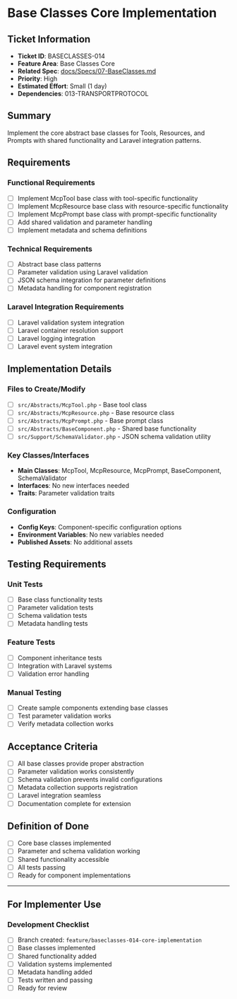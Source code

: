 # Base Classes Core Implementation

## Ticket Information
- **Ticket ID**: BASECLASSES-014
- **Feature Area**: Base Classes Core
- **Related Spec**: [docs/Specs/07-BaseClasses.md](../Specs/07-BaseClasses.md)
- **Priority**: High
- **Estimated Effort**: Small (1 day)
- **Dependencies**: 013-TRANSPORTPROTOCOL

## Summary
Implement the core abstract base classes for Tools, Resources, and Prompts with shared functionality and Laravel integration patterns.

## Requirements

### Functional Requirements
- [ ] Implement McpTool base class with tool-specific functionality
- [ ] Implement McpResource base class with resource-specific functionality
- [ ] Implement McpPrompt base class with prompt-specific functionality
- [ ] Add shared validation and parameter handling
- [ ] Implement metadata and schema definitions

### Technical Requirements
- [ ] Abstract base class patterns
- [ ] Parameter validation using Laravel validation
- [ ] JSON schema integration for parameter definitions
- [ ] Metadata handling for component registration

### Laravel Integration Requirements
- [ ] Laravel validation system integration
- [ ] Laravel container resolution support
- [ ] Laravel logging integration
- [ ] Laravel event system integration

## Implementation Details

### Files to Create/Modify
- [ ] `src/Abstracts/McpTool.php` - Base tool class
- [ ] `src/Abstracts/McpResource.php` - Base resource class
- [ ] `src/Abstracts/McpPrompt.php` - Base prompt class
- [ ] `src/Abstracts/BaseComponent.php` - Shared base functionality
- [ ] `src/Support/SchemaValidator.php` - JSON schema validation utility

### Key Classes/Interfaces
- **Main Classes**: McpTool, McpResource, McpPrompt, BaseComponent, SchemaValidator
- **Interfaces**: No new interfaces needed
- **Traits**: Parameter validation traits

### Configuration
- **Config Keys**: Component-specific configuration options
- **Environment Variables**: No new variables needed
- **Published Assets**: No additional assets

## Testing Requirements

### Unit Tests
- [ ] Base class functionality tests
- [ ] Parameter validation tests
- [ ] Schema validation tests
- [ ] Metadata handling tests

### Feature Tests
- [ ] Component inheritance tests
- [ ] Integration with Laravel systems
- [ ] Validation error handling

### Manual Testing
- [ ] Create sample components extending base classes
- [ ] Test parameter validation works
- [ ] Verify metadata collection works

## Acceptance Criteria
- [ ] All base classes provide proper abstraction
- [ ] Parameter validation works consistently
- [ ] Schema validation prevents invalid configurations
- [ ] Metadata collection supports registration
- [ ] Laravel integration seamless
- [ ] Documentation complete for extension

## Definition of Done
- [ ] Core base classes implemented
- [ ] Parameter and schema validation working
- [ ] Shared functionality accessible
- [ ] All tests passing
- [ ] Ready for component implementations

---

## For Implementer Use

### Development Checklist
- [ ] Branch created: `feature/baseclasses-014-core-implementation`
- [ ] Base classes implemented
- [ ] Shared functionality added
- [ ] Validation systems implemented
- [ ] Metadata handling added
- [ ] Tests written and passing
- [ ] Ready for review
